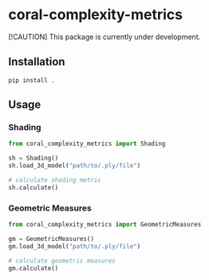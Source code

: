 # coral-complexity-metrics

[!CAUTION]
This package is currently under development.

## Installation

```
pip install .
```

## Usage

### Shading

```python
from coral_complexity_metrics import Shading

sh = Shading()
sh.load_3d_model("path/to/.ply/file")

# calculate shading metric
sh.calculate()
```

### Geometric Measures

```python
from coral_complexity_metrics import GeometricMeasures

gm = GeometricMeasures()
gm.load_3d_model("path/to/.ply/file")

# calculate geometric measures
gm.calculate()
```
